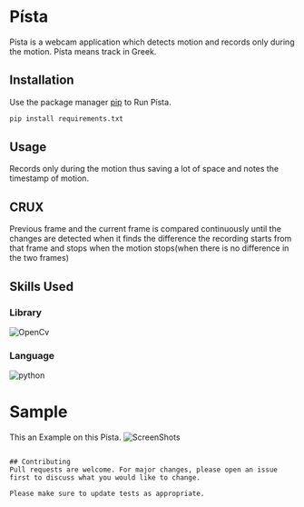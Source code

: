 # Písta

Písta is a webcam application which detects motion and records only during the motion.
Písta means track in Greek.

## Installation

Use the package manager [pip](httpspip.pypa.ioenstable) to Run Písta.

```bash
pip install requirements.txt
```

## Usage

Records only during the motion thus saving a lot of space and notes the timestamp of motion.

## CRUX
Previous frame and the current frame is compared continuously until the changes are detected when it finds the difference the recording starts from that frame and stops when the motion stops(when there is no difference in the two frames) 

## Skills Used
###  Library 
![OpenCv](https://upload.wikimedia.orgwikipediacommonsthumb553OpenCV_Logo_with_text.png195px-OpenCV_Logo_with_text.png)
### Language
![python](https://www.freepngimg.comthumbpython_logo5-2-python-logo-png-image-thumb.png)

# Sample
This an Example on this Písta.
![ScreenShots](https://i.imgur.com/hbEAQtD.png)


```

## Contributing
Pull requests are welcome. For major changes, please open an issue first to discuss what you would like to change.

Please make sure to update tests as appropriate.
